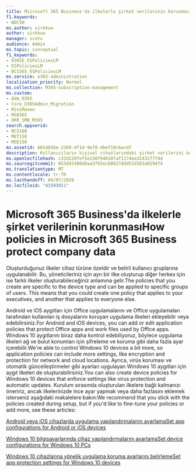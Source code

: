 ```yaml
---
title: Microsoft 365 Business'da ilkelerle şirket verilerinin korunması
f1.keywords:
- NOCSH
ms.author: sirkkuw
author: sirkkuw
manager: scotv
audience: Admin
ms.topic: conceptual
f1_keywords:
- O365E_ESPoliciesLM
- ESPoliciesLM
- BCS365_ESPoliciesLM
ms.service: o365-administration
localization_priority: Normal
ms.collection: M365-subscription-management
ms.custom:
- Adm_O365
- Core_O365Admin_Migration
- MiniMaven
- MSB365
- OKR_SMB_M365
search.appverid:
- BCS160
- MET150
- MOE150
ms.assetid: 665485be-2389-4f1d-9ef8-dbef19c6acdf
description: Kullanıcıların kişisel cihazlarındaki şirket verilerini korumak için, belirli aygıtları ve güvenlik gruplarını hedefleyen ilkeler kullanın.
ms.openlocfilehash: c33d228fef5e138f94810faf1174ea3243277f4d
ms.sourcegitcommit: 053d42480d8aa3792ecb0027ddd53d383a029474
ms.translationtype: MT
ms.contentlocale: tr-TR
ms.lasthandoff: 04/07/2020
ms.locfileid: "41593911"
---
```

# <a name="how-policies-in-microsoft-365-business-protect-company-data"></a><span data-ttu-id="5e10b-103">Microsoft 365 Business'da ilkelerle şirket verilerinin korunması</span><span class="sxs-lookup"><span data-stu-id="5e10b-103">How policies in Microsoft 365 Business protect company data</span></span>

<span data-ttu-id="5e10b-p101">Oluşturduğunuz ilkeler cihaz türüne özeldir ve belirli kullanıcı gruplarına uygulanabilir. Bu, yöneticileriniz için ayrı bir ilke oluşturup diğer herkes için ise farklı ilkeler oluşturabileceğiniz anlamına gelir.</span><span class="sxs-lookup"><span data-stu-id="5e10b-p101">The policies that you create are specific to the device type and can be applied to specific groups of users. This means that you could create one policy that applies to your executives, and another that applies to everyone else.</span></span>
  
<span data-ttu-id="5e10b-106">Android ve iOS aygıtları için Office uygulamalarını ve Office uygulamaları tarafından kullanılan iş dosyalarını koruyan uygulama ilkeleri ekleyebilir veya edebilirsiniz.</span><span class="sxs-lookup"><span data-stu-id="5e10b-106">For Android and iOS devices, you can add or edit application policies that protect Office apps and work files used by Office apps.</span></span> <span data-ttu-id="5e10b-107">Windows 10 aygıtlarını biraz daha kontrol edebiliyoruz, böylece uygulama ilkeleri ağ ve bulut konumları için şifreleme ve koruma gibi daha fazla ayar içerebilir.</span><span class="sxs-lookup"><span data-stu-id="5e10b-107">We're able to control Windows 10 devices a bit more, so application policies can include more settings, like encryption and protection for network and cloud locations.</span></span> <span data-ttu-id="5e10b-108">Ayrıca, virüs koruması ve otomatik güncelleştirmeler gibi ayarları uygulayan Windows 10 aygıtları için aygıt ilkeleri de oluşturabilirsiniz.</span><span class="sxs-lookup"><span data-stu-id="5e10b-108">You can also create device policies for Windows 10 devices that enforce settings like virus protection and automatic updates.</span></span> <span data-ttu-id="5e10b-109">Kurulum sırasında oluşturulan ilkelere bağlı kalmanızı öneririz, ancak ilkelerinizde ince ayar yapmak veya daha fazlasını eklemek isterseniz aşağıdaki makalelere bakın:</span><span class="sxs-lookup"><span data-stu-id="5e10b-109">We recommend that you stick with the policies created during setup, but if you'd like to fine-tune your policies or add more, see these articles:</span></span>
  
[<span data-ttu-id="5e10b-110">Android veya iOS cihazlarda uygulama yapılandırmalarını ayarlama</span><span class="sxs-lookup"><span data-stu-id="5e10b-110">Set app configurations for Android or iOS devices</span></span>](app-protection-settings-for-android-and-ios.md)
  
[<span data-ttu-id="5e10b-111">Windows 10 bilgisayarlarında cihaz yapılandırmalarını ayarlama</span><span class="sxs-lookup"><span data-stu-id="5e10b-111">Set device configurations for Windows 10 PCs</span></span>](protection-settings-for-windows-10-pcs.md)
  
[<span data-ttu-id="5e10b-112">Windows 10 cihazlarına yönelik uygulama koruma ayarlarını belirleme</span><span class="sxs-lookup"><span data-stu-id="5e10b-112">Set app protection settings for Windows 10 devices</span></span>](protection-settings-for-windows-10-devices.md)
  

